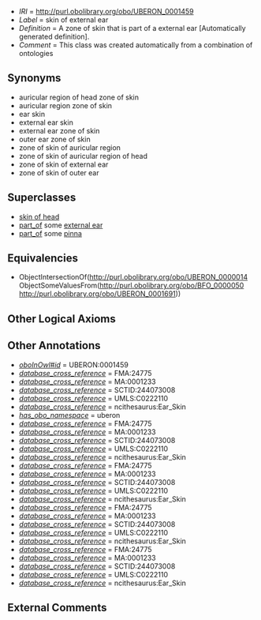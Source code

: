  * *IRI* = http://purl.obolibrary.org/obo/UBERON_0001459
 * *Label* = skin of external ear
 * *Definition* = A zone of skin that is part of a external ear [Automatically generated definition].
 * *Comment* = This class was created automatically from a combination of ontologies

## Synonyms

 * auricular region of head zone of skin
 * auricular region zone of skin
 * ear skin
 * external ear skin
 * external ear zone of skin
 * outer ear zone of skin
 * zone of skin of auricular region
 * zone of skin of auricular region of head
 * zone of skin of external ear
 * zone of skin of outer ear

## Superclasses

 * [skin of head](../../UBERON/84/UBERON_0001084.md)
 * [part_of](../../BFO/50/BFO_0000050.md) some [external ear](../../UBERON/91/UBERON_0001691.md)
 * [part_of](../../BFO/50/BFO_0000050.md) some [pinna](../../UBERON/57/UBERON_0001757.md)

## Equivalencies

 * ObjectIntersectionOf(<http://purl.obolibrary.org/obo/UBERON_0000014> ObjectSomeValuesFrom(<http://purl.obolibrary.org/obo/BFO_0000050> <http://purl.obolibrary.org/obo/UBERON_0001691>))

## Other Logical Axioms


## Other Annotations

 * *[oboInOwl#id](../../id/oboInOwl#id.md)* = UBERON:0001459
 * *[database_cross_reference](../../ef/oboInOwl#hasDbXref.md)* = FMA:24775
 * *[database_cross_reference](../../ef/oboInOwl#hasDbXref.md)* = MA:0001233
 * *[database_cross_reference](../../ef/oboInOwl#hasDbXref.md)* = SCTID:244073008
 * *[database_cross_reference](../../ef/oboInOwl#hasDbXref.md)* = UMLS:C0222110
 * *[database_cross_reference](../../ef/oboInOwl#hasDbXref.md)* = ncithesaurus:Ear_Skin
 * *[has_obo_namespace](../../ce/oboInOwl#hasOBONamespace.md)* = uberon
 * *[database_cross_reference](../../ef/oboInOwl#hasDbXref.md)* = FMA:24775
 * *[database_cross_reference](../../ef/oboInOwl#hasDbXref.md)* = MA:0001233
 * *[database_cross_reference](../../ef/oboInOwl#hasDbXref.md)* = SCTID:244073008
 * *[database_cross_reference](../../ef/oboInOwl#hasDbXref.md)* = UMLS:C0222110
 * *[database_cross_reference](../../ef/oboInOwl#hasDbXref.md)* = ncithesaurus:Ear_Skin
 * *[database_cross_reference](../../ef/oboInOwl#hasDbXref.md)* = FMA:24775
 * *[database_cross_reference](../../ef/oboInOwl#hasDbXref.md)* = MA:0001233
 * *[database_cross_reference](../../ef/oboInOwl#hasDbXref.md)* = SCTID:244073008
 * *[database_cross_reference](../../ef/oboInOwl#hasDbXref.md)* = UMLS:C0222110
 * *[database_cross_reference](../../ef/oboInOwl#hasDbXref.md)* = ncithesaurus:Ear_Skin
 * *[database_cross_reference](../../ef/oboInOwl#hasDbXref.md)* = FMA:24775
 * *[database_cross_reference](../../ef/oboInOwl#hasDbXref.md)* = MA:0001233
 * *[database_cross_reference](../../ef/oboInOwl#hasDbXref.md)* = SCTID:244073008
 * *[database_cross_reference](../../ef/oboInOwl#hasDbXref.md)* = UMLS:C0222110
 * *[database_cross_reference](../../ef/oboInOwl#hasDbXref.md)* = ncithesaurus:Ear_Skin
 * *[database_cross_reference](../../ef/oboInOwl#hasDbXref.md)* = FMA:24775
 * *[database_cross_reference](../../ef/oboInOwl#hasDbXref.md)* = MA:0001233
 * *[database_cross_reference](../../ef/oboInOwl#hasDbXref.md)* = SCTID:244073008
 * *[database_cross_reference](../../ef/oboInOwl#hasDbXref.md)* = UMLS:C0222110
 * *[database_cross_reference](../../ef/oboInOwl#hasDbXref.md)* = ncithesaurus:Ear_Skin

## External Comments

